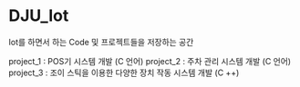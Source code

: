 # DJU_Iot
Iot를 하면서 하는 Code 및 프로젝트들을 저장하는 공간

project_1 : POS기 시스템 개발 (C 언어)
project_2 : 주차 관리 시스템 개발 (C 언어)
project_3 : 조이 스틱을 이용한 다양한 장치 작동 시스템 개발 (C ++)
